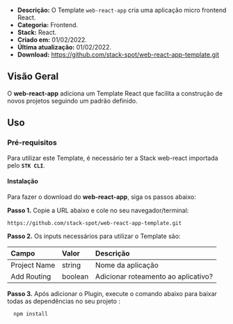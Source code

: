 - **Descrição:** O Template `web-react-app` cria uma aplicação micro frontend React.
- **Categoria:** Frontend.
- **Stack:** React.
- **Criado em:** 01/02/2022.
- **Última atualização:** 01/02/2022.
- **Download:** https://github.com/stack-spot/web-react-app-template.git

## **Visão Geral**

O **web-react-app** adiciona um Template React que facilita a construção de novos projetos seguindo um padrão definido.

## **Uso**

### **Pré-requisitos**

Para utilizar este Template, é necessário ter a Stack web-react importada pelo **`STK CLI`**.

#### Instalação

Para fazer o download do **web-react-app**, siga os passos abaixo:

**Passo 1.** Copie a URL abaixo e cole no seu navegador/terminal:

```
https://github.com/stack-spot/web-react-app-template.git
```

**Passo 2.** Os inputs necessários para utilizar o Template são:

| **Campo**    | **Valor** | **Descrição**                       |
| :----------- | :-------- | :---------------------------------- |
| Project Name | string    | Nome da aplicação                   |
| Add Routing  | boolean   | Adicionar roteamento ao aplicativo? |

**Passo 3.** Após adicionar o Plugin, execute o comando abaixo para baixar todas as dependências no seu projeto :

```
  npm install
```
